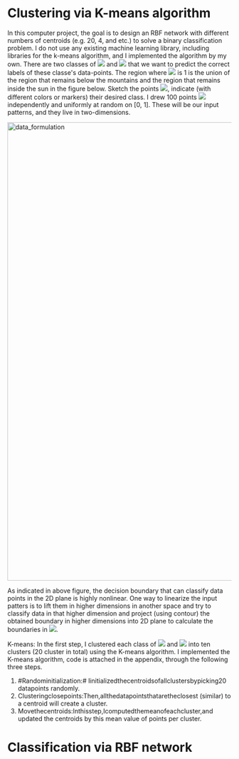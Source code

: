 # Clustering via K-means algorithm

In this computer project, the goal is to design an RBF network with different numbers of centroids (e.g. 20, 4, and etc.) to solve a binary classification problem. I do not use any existing machine learning library, including libraries for the k-means algorithm, and I implemented the algorithm by my own. There are two classes of <img src="https://render.githubusercontent.com/render/math?math=C_1={\{x_i : d_i = -1\}}"> and <img src="https://render.githubusercontent.com/render/math?math=C_{-1}={\{x_i : d_i = -1\}}"> that we want to predict the correct labels of these classe's data-points. The region where <img src="https://render.githubusercontent.com/render/math?math=d_i">  is 1 is the union of the region that remains below the mountains and the region that remains inside the sun in the figure below. Sketch the points <img src="https://render.githubusercontent.com/render/math?math=x_i">, indicate (with different colors or markers) their desired class. I drew 100 points <img src="https://render.githubusercontent.com/render/math?math=x_1, ..., x_100"> independently and uniformly at random on [0, 1]. These will be our input patterns, and they live in two-dimensions.

<img width="1028" alt="data_formulation" src="https://user-images.githubusercontent.com/43753085/104145579-28817900-538d-11eb-803f-755ae922b83a.png">

As indicated in above figure, the decision boundary that can classify data points in the 2D plane is highly nonlinear. One way to linearize the input patters is to lift them in higher dimensions in another space and try to classify data in that higher dimension and project (using contour) the obtained boundary in higher dimensions into 2D plane to calculate the boundaries in <img src="https://render.githubusercontent.com/render/math?math=R^2">.

K-means: In the first step, I clustered each class of <img src="https://render.githubusercontent.com/render/math?math=C_1"> and <img src="https://render.githubusercontent.com/render/math?math=C_{-1}"> into ten clusters (20 cluster in total) using the K-means algorithm. I implemented the K-means algorithm, code is attached in the appendix, through the following three steps.

1. #Randominitialization:# Iinitializedthecentroidsofallclustersbypicking20 datapoints randomly.
2. Clusteringclosepoints:Then,allthedatapointsthataretheclosest (similar) to a centroid will create a cluster.
3. Movethecentroids:Inthisstep,Icomputedthemeanofeachcluster,and updated the centroids by this mean value of points per cluster.



# Classification via RBF network

